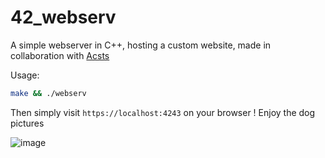 # 42_webserv
A simple webserver in C++, hosting a custom website, made in collaboration with [Acsts](https://github.com/Acsts)

Usage: 
```sh
make && ./webserv
```
Then simply visit ```https://localhost:4243``` on your browser ! Enjoy the dog pictures 

![image](https://github.com/user-attachments/assets/032204fb-deef-489f-ab10-4b66157f715e)
